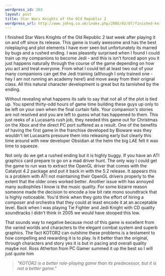 ```yaml
--- 
wordpress_id: 263
layout: post
title: Star Wars Knights of the Old Republic 2
wordpress_url: http://www.johng.co.uk/index.php/2005/03/07/finished-knight-of-the-old-republic-2/
---
```

I finished Star Wars Knights of the Old Republic 2 last week after playing it on and off since its release. This game is truely awesome and has the best roleplaying and plot elements I have ever seen but unfortunately its marred by bugs and a rushed ending. I was pleasntly surprised when I found I could train up my companions to become Jedi - and this is isn't forced apon you it just happens naturally through the course of the game depending on how you act and treat everyone. From what I could tell at least two out of your many companions can get the Jedi training (although I only trained one - hey I am not running an academy here!) and move away from their orignal class. All this natural character development is great but its tarnished by the ending.

Without revealing what happens its safe to say that not all of the plot is tied up. You spend thirty-odd hours of game time building these guys up only to be left on your own when the final curtain falls. Your companion's stories are not resolved and you are left to guess what has happened to them. This just reeks of a Lucasarts rush job, they needed this game out for Christmas on the Xbox and the direct PC port suffered as a result. One of the benefits of having the first game in the franchise developed by Bioware was they wouldn't let Lucasarts pressure them into releasing early but clearly this time around with new developer Obsidian at the helm the big LAE felt it was time to squeeze.

Not only do we get a rushed ending but it is highly buggy. If you have an ATI graphics card prepare to go on a mad driver hunt. The only way I could get the game to run was to extract the OpenGL driver that comes with the Catalyst 4.2 package and put it back in with the 5.2 release. It appears this is a problem with ATI not maintaining their OpenGL drivers properly to the extent that the older ones worked better. Another issue with has annoyed many audiophiles I know is the music quality. For some bizarre reason someone made the decision to encode a low bit rate mono soundtrack that is highly noticeable. You'd think when they goto the effort of hiring a composer and orchestra that they could at least encode it at an acceptable level. Back when I was playing Tie Fighter and Jedi Knight with CD quality soundtracks I didn't think in 2005 we would have stooped this low.

That sounds way to negative because most of this game is excellent from the varied worlds and characters to the elegant combat system and superb graphics. The fact KOTOR2 can outshine these problems is a testament to how compelling and rewarding it is to play. Is it better than the original, through characters and story yes it is but in pacing and overall quality maybe not. Ross Atherton from PC Gamer summed it up the best so I will just quote him <blockquote><em>"KOTOR2 is a better role-playing game than its predecessor, but it is not a better game."</em></blockquote>
